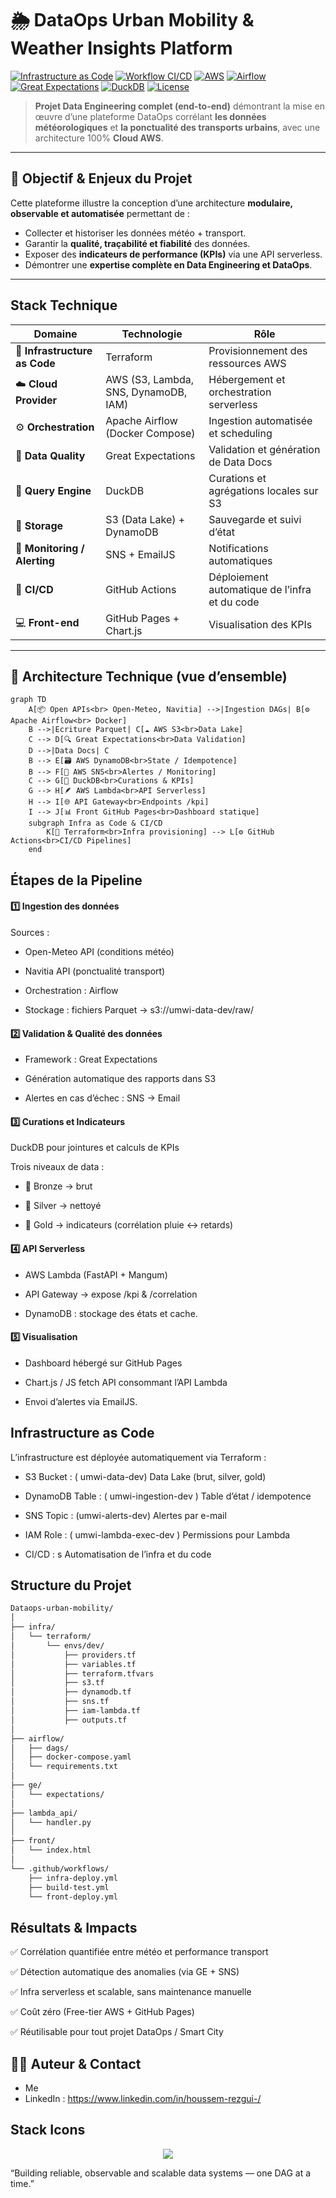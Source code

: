 # 🌦️ DataOps Urban Mobility & Weather Insights Platform

[![Infrastructure as Code](https://img.shields.io/badge/IaC-Terraform-623CE4?logo=terraform&logoColor=white)](https://www.terraform.io/)
[![Workflow CI/CD](https://img.shields.io/github/actions/workflow/status/YahyaELOUDOUNI/Dataops-urban-mobility/infra-deploy.yml?label=CI%2FCD&logo=githubactions&logoColor=white)](https://github.com/features/actions)
[![AWS](https://img.shields.io/badge/Cloud-AWS-orange?logo=amazon-aws&logoColor=white)](https://aws.amazon.com/)
[![Airflow](https://img.shields.io/badge/Orchestration-Apache%20Airflow-017CEE?logo=apacheairflow&logoColor=white)](https://airflow.apache.org/)
[![Great Expectations](https://img.shields.io/badge/Data%20Quality-Great%20Expectations-40B5A4?logo=github&logoColor=white)](https://greatexpectations.io/)
[![DuckDB](https://img.shields.io/badge/Query%20Engine-DuckDB-yellow?logo=duckdb&logoColor=white)](https://duckdb.org/)
[![License](https://img.shields.io/badge/License-MIT-green.svg)](https://opensource.org/licenses/MIT)

> **Projet Data Engineering complet (end-to-end)** démontrant la mise en œuvre d’une plateforme DataOps corrélant **les données météorologiques** et **la ponctualité des transports urbains**, avec une architecture 100% **Cloud AWS**.

---

## 🎯 Objectif & Enjeux du Projet

Cette plateforme illustre la conception d’une architecture **modulaire, observable et automatisée** permettant de :
- Collecter et historiser les données météo + transport.
- Garantir la **qualité, traçabilité et fiabilité** des données.
- Exposer des **indicateurs de performance (KPIs)** via une API serverless.
- Démontrer une **expertise complète en Data Engineering et DataOps**.

---

## Stack Technique

| Domaine | Technologie | Rôle |
|----------|--------------|------|
| 🧩 **Infrastructure as Code** | Terraform | Provisionnement des ressources AWS |
| ☁️ **Cloud Provider** | AWS (S3, Lambda, SNS, DynamoDB, IAM) | Hébergement et orchestration serverless |
| ⚙️ **Orchestration** | Apache Airflow (Docker Compose) | Ingestion automatisée et scheduling |
| 🧪 **Data Quality** | Great Expectations | Validation et génération de Data Docs |
| 🦆 **Query Engine** | DuckDB | Curations et agrégations locales sur S3 |
| 🧱 **Storage** | S3 (Data Lake) + DynamoDB | Sauvegarde et suivi d’état |
| 🔔 **Monitoring / Alerting** | SNS + EmailJS | Notifications automatiques |
| 🧰 **CI/CD** | GitHub Actions | Déploiement automatique de l’infra et du code |
| 💻 **Front-end** | GitHub Pages + Chart.js | Visualisation des KPIs |

---

## 🧱 Architecture Technique (vue d’ensemble)

```mermaid
graph TD
    A[📦 Open APIs<br> Open-Meteo, Navitia] -->|Ingestion DAGs| B[⚙️ Apache Airflow<br> Docker]
    B -->|Ecriture Parquet| C[☁️ AWS S3<br>Data Lake]
    C --> D[🔍 Great Expectations<br>Data Validation]
    D -->|Data Docs| C
    B --> E[🗃️ AWS DynamoDB<br>State / Idempotence]
    B --> F[📢 AWS SNS<br>Alertes / Monitoring]
    C --> G[🦆 DuckDB<br>Curations & KPIs]
    G --> H[🪶 AWS Lambda<br>API Serverless]
    H --> I[🌐 API Gateway<br>Endpoints /kpi]
    I --> J[📊 Front GitHub Pages<br>Dashboard statique]
    subgraph Infra as Code & CI/CD
        K[🧩 Terraform<br>Infra provisioning] --> L[⚙️ GitHub Actions<br>CI/CD Pipelines]
    end
```

## Étapes de la Pipeline
#### 1️⃣ Ingestion des données

Sources :

  - Open-Meteo API (conditions météo)

  - Navitia API (ponctualité transport)

  - Orchestration : Airflow

  - Stockage : fichiers Parquet → s3://umwi-data-dev/raw/

#### 2️⃣ Validation & Qualité des données

- Framework : Great Expectations

- Génération automatique des rapports dans S3

- Alertes en cas d’échec : SNS → Email

#### 3️⃣ Curations et Indicateurs

DuckDB pour jointures et calculs de KPIs

Trois niveaux de data :

  - 🥉 Bronze → brut

  - 🥈 Silver → nettoyé

  - 🥇 Gold → indicateurs (corrélation pluie ↔ retards)

#### 4️⃣ API Serverless

- AWS Lambda (FastAPI + Mangum)

- API Gateway → expose /kpi & /correlation

- DynamoDB : stockage des états et cache.

#### 5️⃣ Visualisation

- Dashboard hébergé sur GitHub Pages

- Chart.js / JS fetch API consommant l’API Lambda

- Envoi d’alertes via EmailJS.

## Infrastructure as Code

L’infrastructure est déployée automatiquement via Terraform :

- S3 Bucket : ( umwi-data-dev) Data Lake (brut, silver, gold)

- DynamoDB Table : ( umwi-ingestion-dev )	Table d’état / idempotence

- SNS Topic	: (umwi-alerts-dev)	Alertes par e-mail

- IAM Role : 	( umwi-lambda-exec-dev )	Permissions pour Lambda

- CI/CD	: s	Automatisation de l’infra et du code

## Structure du Projet

```bash
Dataops-urban-mobility/
│
├── infra/
│   └── terraform/
│       └── envs/dev/
│           ├── providers.tf
│           ├── variables.tf
│           ├── terraform.tfvars
│           ├── s3.tf
│           ├── dynamodb.tf
│           ├── sns.tf
│           ├── iam-lambda.tf
│           ├── outputs.tf
│
├── airflow/
│   ├── dags/
│   ├── docker-compose.yaml
│   └── requirements.txt
│
├── ge/
│   └── expectations/
│
├── lambda_api/
│   └── handler.py
│
├── front/
│   └── index.html
│
└── .github/workflows/
    ├── infra-deploy.yml
    ├── build-test.yml
    └── front-deploy.yml
```

## Résultats & Impacts

✅ Corrélation quantifiée entre météo et performance transport

✅ Détection automatique des anomalies (via GE + SNS)

✅ Infra serverless et scalable, sans maintenance manuelle

✅ Coût zéro (Free-tier AWS + GitHub Pages)

✅ Réutilisable pour tout projet DataOps / Smart City

## 🧑‍💻 Auteur & Contact

- Me
- LinkedIn :  https://www.linkedin.com/in/houssem-rezgui-/

## Stack Icons
<p align="center"> <img src="https://skillicons.dev/icons?i=python,aws,docker,terraform,githubactions,linux,fastapi,vscode" /> </p>


“Building reliable, observable and scalable data systems — one DAG at a time.”